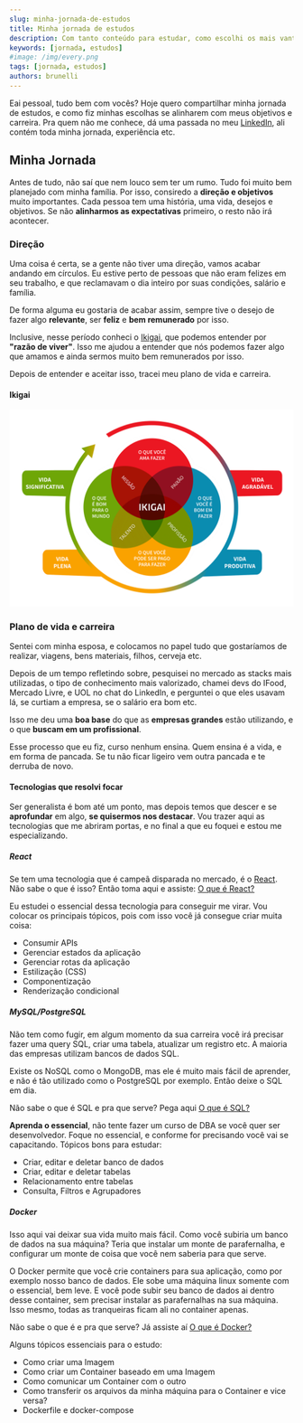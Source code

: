 ```yaml
---
slug: minha-jornada-de-estudos
title: Minha jornada de estudos
description: Com tanto conteúdo para estudar, como escolhi os mais vantajosos para minha carreira?
keywords: [jornada, estudos]
#image: /img/every.png
tags: [jornada, estudos]
authors: brunelli
---
```


Eai pessoal, tudo bem com vocês? Hoje quero compartilhar minha jornada de estudos, e como fiz minhas escolhas se alinharem com meus objetivos e carreira.
Pra quem não me conhece, dá uma passada no meu [LinkedIn](https://www.linkedin.com/in/mrbrunelli/), ali contém toda minha jornada, experiência etc.

<!-- truncate -->

## Minha Jornada

Antes de tudo, não saí que nem louco sem ter um rumo. Tudo foi muito bem planejado com minha família. Por isso, consiredo a **direção e objetivos** muito importantes. Cada pessoa tem uma história, uma vida, desejos e objetivos. Se não **alinharmos as expectativas** primeiro, o resto não irá acontecer.

### Direção

Uma coisa é certa, se a gente não tiver uma direção, vamos acabar andando em círculos.
Eu estive perto de pessoas que não eram felizes em seu trabalho, e que reclamavam o dia inteiro por suas condições, salário e família.

De forma alguma eu gostaria de acabar assim, sempre tive o desejo de fazer algo **relevante**, ser **feliz** e **bem remunerado** por isso.

Inclusive, nesse período conheci o [Ikigai](https://pt.wikipedia.org/wiki/Ikigai), que podemos entender por **"razão de viver"**. Isso me ajudou a entender que nós podemos fazer algo que amamos e ainda sermos muito bem remunerados por isso.

Depois de entender e aceitar isso, tracei meu plano de vida e carreira.

#### Ikigai

![Ikigai](/static/img/ikigai.png)

### Plano de vida e carreira

Sentei com minha esposa, e colocamos no papel tudo que gostaríamos de realizar, viagens, bens materiais, filhos, cerveja etc.

Depois de um tempo refletindo sobre, pesquisei no mercado as stacks mais utilizadas, o tipo de conhecimento mais valorizado, chamei devs do IFood, Mercado Livre, e UOL no chat do LinkedIn, e perguntei o que eles usavam lá, se curtiam a empresa, se o salário era bom etc.

Isso me deu uma **boa base** do que as **empresas grandes** estão utilizando, e o que **buscam em um profissional**.

Esse processo que eu fiz, curso nenhum ensina. Quem ensina é a vida, e em forma de pancada. Se tu não ficar ligeiro vem outra pancada e te derruba de novo.

#### Tecnologias que resolvi focar

Ser generalista é bom até um ponto, mas depois temos que descer e se **aprofundar** em algo, **se quisermos nos destacar**. Vou trazer aqui as tecnologias que me abriram portas, e no final a que eu foquei e estou me especializando.

##### React

Se tem uma tecnologia que é campeã disparada no mercado, é o [React](https://pt-br.reactjs.org/).
Não sabe o que é isso? Então toma aqui e assiste: [O que é React?](https://youtu.be/NhUr8cwDiiM)

Eu estudei o essencial dessa tecnologia para conseguir me virar. Vou colocar os principais tópicos, pois com isso você já consegue criar muita coisa:

- Consumir APIs
- Gerenciar estados da aplicação
- Gerenciar rotas da aplicação
- Estilização (CSS)
- Componentização
- Renderização condicional

##### MySQL/PostgreSQL

Não tem como fugir, em algum momento da sua carreira você irá precisar fazer uma query SQL, criar uma tabela, atualizar um registro etc. A maioria das empresas utilizam bancos de dados SQL.

Existe os NoSQL como o MongoDB, mas ele é muito mais fácil de aprender, e não é tão utilizado como o PostgreSQL por exemplo. Então deixe o SQL em dia.

Não sabe o que é SQL e pra que serve? Pega aqui [O que é SQL?](https://youtu.be/kMznyI7r2Tc)

**Aprenda o essencial**, não tente fazer um curso de DBA se você quer ser desenvolvedor. Foque no essencial, e conforme for precisando você vai se capacitando. Tópicos bons para estudar:

- Criar, editar e deletar banco de dados
- Criar, editar e deletar tabelas
- Relacionamento entre tabelas
- Consulta, Filtros e Agrupadores

##### Docker

Isso aqui vai deixar sua vida muito mais fácil. Como você subiria um banco de dados na sua máquina? Teria que instalar um monte de parafernalha, e configurar um monte de coisa que você nem saberia para que serve.

O Docker permite que você crie containers para sua aplicação, como por exemplo nosso banco de dados. Ele sobe uma máquina linux somente com o essencial, bem leve. E você pode subir seu banco de dados ai dentro desse container, sem precisar instalar as parafernalhas na sua máquina. Isso mesmo, todas as tranqueiras ficam ali no container apenas.

Não sabe o que é e pra que serve? Já assiste aí [O que é Docker?](https://youtu.be/-pUZBovqRcU)

Alguns tópicos essenciais para o estudo:

- Como criar uma Imagem
- Como criar um Container baseado em uma Imagem
- Como comunicar um Container com o outro
- Como transferir os arquivos da minha máquina para o Container e vice versa?
- Dockerfile e docker-compose
